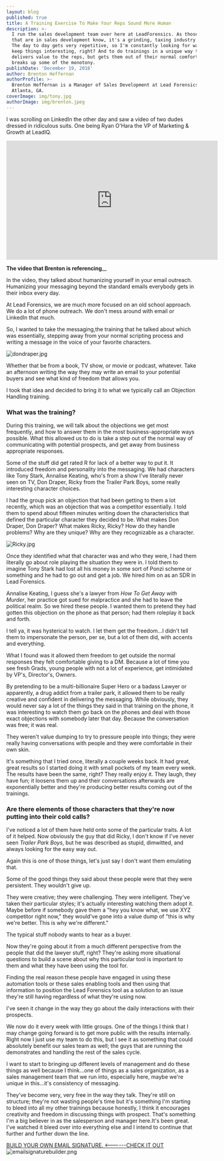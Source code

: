 ```yaml
---
layout: blog
published: true
title: A Training Exercise To Make Your Reps Sound More Human
description: >-
  I run the sales development team over here at LeadForensics. As those of you
  that are in sales development know, it's a grinding, taxing industry to be in.
  The day to day gets very repetitive, so I'm constantly looking for ways to
  keep things interesting, right? And to do trainings in a unique way that still
  delivers value to the reps, but gets them out of their normal comfort zone and
  breaks up some of the monotony.
publishDate: 'December 19, 2018'
author: Brenton Heffernan
authorProfile: >-
  Brenton Heffernan is a Manager of Sales Development at Lead Forensics in
  Atlanta, GA.
coverImage: img/tony.jpg
authorImage: img/brenton.jpeg
---
```

I was scrolling on LinkedIn the other day and saw a video of two dudes dressed in ridiculous suits. One being Ryan O'Hara the VP of Marketing & Growth at LeadIQ. 

<iframe width="560" height="315" src="https://www.youtube.com/embed/mRyMzzNKBSY" frameborder="0" allow="accelerometer; autoplay; encrypted-media; gyroscope; picture-in-picture" allowfullscreen></iframe>

__The video that Brenton is referencing____

In the video, they talked about humanizing yourself in your email outreach. Humanizing your messaging beyond the standard emails everybody gets in their inbox every day.

At Lead Forensics, we are much more focused on an old school approach. We do a lot of phone outreach. We don't mess around with email or LinkedIn that much. 

So, I wanted to take the messaging,the training that he talked about which was essentially, stepping away from your normal scripting process and writing a message in the voice of your favorite characters. 

![dondraper.jpg](img/dondraper.jpg)



Whether that be from a book, TV show, or movie or podcast, whatever. Take an afternoon writing the way they may write an email to your potential buyers and see what kind of freedom that allows you. 


I took that idea and decided to bring it to what we typically call an Objection Handling training.

### What was the training?

During this training, we will talk about the objections we get most frequently, and  how to answer them in the most business-appropriate ways possible. What this allowed us to do is take a step out of the normal way of communicating with potential prospects, and get away from business appropriate responses.

Some of the stuff did get rated R for lack of a better way to put it. It introduced freedom and personality into the messaging. We had characters like Tony Stark, Annalise Keating, who's from a show I've literally never seen on TV, Don Draper, Ricky from the Trailer Park Boys, some really interesting character choices.


I had the group pick an objection that had been getting to them a lot recently, which was an objection that was a competitor essentially.  I told them to spend about fifteen minutes writing down the characteristics that defined the particular character they decided to be. What makes Don Draper, Don Draper? What makes Ricky, Ricky? How do they handle problems? Why are they unique? Why are they recognizable as a character.

![Ricky.jpg](img/Ricky.jpg)



Once they identified what that character was and who they were, I had them literally go about role playing the situation they were in. I told them to imagine Tony Stark had lost all his money in some sort of Ponzi scheme or something and he had to go out and get a job. We hired him on as an SDR in Lead Forensics. 


Annalise Keating, I guess she's a lawyer from _How To Get Away with Murder_, her practice got sued for malpractice and she had to leave the political realm. So we hired these people. I wanted them to pretend they had gotten this objection on the phone as that person; had them roleplay it back and forth. 

I tell ya, it was hysterical to watch.  I let them get the freedom...I didn't tell them to impersonate the person, per se, but a lot of them did, with accents and everything.

What I found was it allowed them freedom to get outside the normal responses they felt comfortable giving to a DM. Because a lot of time you see fresh Grads, young people with not a lot of experience, get intimidated by VP's, Director's, Owners. 

By pretending to be a multi-billionaire Super Hero or a badass Lawyer or apparently, a drug addict from a trailer park, it allowed them to be really creative and confident in delivering the messaging. While obviously, they would never say a lot of the things they said in that training on the phone, it was interesting to watch them go back on the phones and deal with those exact objections with somebody later that day. Because the conversation was free; it was real. 

They weren't value dumping to try to pressure people into things; they were really having conversations with people and they were comfortable in their own skin.

It's something that I tried once, literally a couple weeks back. It had great, great results so I started doing it with small pockets of my team every week. The results have been the same, right? They really enjoy it. They laugh, they have fun; it loosens them up and their conversations afterwards are exponentially better and they're producing better results coming out of the trainings.

### Are there elements of those characters that they're now putting into their cold calls?


I've noticed a lot of them have held onto some of the particular traits. A lot of it helped. Now obviously the guy that did Ricky, I don't know if I've never seen _Trailer Park Boys_,  but he was described as stupid, dimwitted, and always looking for the easy way out. 

Again this is one of those things, let's just say I don't want them emulating that.

Some of the good things they said about these people were that they were persistent. They wouldn't give up. 

They were creative; they were challenging. They were intelligent. They've taken their particular styles; it's actually interesting watching them adopt it. Maybe before if somebody gave them a "hey you know what, we use XYZ competitor right now," they would've gone into a value dump of "this is why we're better. This is why we're different." 

The typical stuff nobody wants to hear as a buyer.


Now they're going about it from a much different perspective from the people that did the lawyer stuff, right? They're asking more situational questions to build a scene about why this particular tool is important to them and what they have been using the tool for. 

Finding the real reason these people have engaged in using these automation tools or these sales enabling tools and then using that information to position the Lead Forensics tool as a solution to an issue they're still having regardless of what they're using now.

I've seen it change in the way they go about the daily interactions with their prospects. 

We now do it every week with little groups. One of the things I think that I may change going forward is to get more public with the results internally. Right now I just use my team to do this, but I see it as something that could absolutely benefit our sales team as well; the guys that are running the demonstrates and handling the rest of the sales cycle. 

I want to start to bringing up different levels of management and do these things as well because I think...one of things as a sales organization, as a sales management team that we run into, especially here, maybe we're unique in this...it's consistency of messaging. 

They've become very, very free in the way they talk. They're still on structure; they're not wasting people's time but it's something I'm starting to bleed into all my other trainings because honestly, I think it encourages creativity and freedom in discussing things with prospect. That's something I'm a big believer in as the salesperson and manager here.It's been great. I've watched it bleed over into everything else and I intend to continue that further and further down the line.

[BUILD YOUR OWN EMAIL SIGNATURE. <------CHECK IT OUT](https://pages.leadiq.com/free-email-signature)
![emailsignaturebuilder.png](img/emailsignaturebuilder.png)
